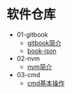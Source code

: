# 软件仓库
* 01-gitbook
  * [gitbook简介](./01-gitbook/gitbook.md)
  * [book-json](./01-gitbook/book-json.md)
* 02-nvm
  * [nvm简介](./02-nvm/nvm.md)
* 03-cmd
  * [cmd基本操作](./03-linux/README.md)